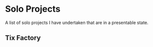 # Solo Projects
A list of solo projects I have undertaken that are in a presentable state.

## Tix Factory

